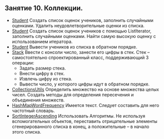 ## Занятие 10. Коллекции.

* [Student]() Создать список оценок учеников, заполнить случайными оценками. Удалить неудовлетворительные оценки из списка.
* [Student]() Создать список оценок учеников с помощью ListIterator, заполнить случайными оценками. Найти самую высокую оценку с использованием итератора.
* [Student]() Вывести учеников из списка в обратном порядке.
* [Stack]() Ввести с консоли число, занести его цифры в стек. Стек – самостоятельно спроектированный класс, поддерживающий 3 операции:
    * Задать размер стека.
    * Внести цифру в стек.
    * Извлечь цифру из стека.
    * Вывести число, у которого цифры идут в обратном порядке.
* [CollectionsUtils]() Определить множество на основе множества целых чисел. Создать методы для определения пересечения и объединения множеств.
* [HashMapWordFrequency]() Имеется текст. Следует составить для него частотный словарь.
* [SortIntegerAscending]() Использовать Алгоритмы. Не используя вспомогательных объектов, переставить отрицательные элементы сгенерированного списка в конец, а положительные – в начало этого списка.